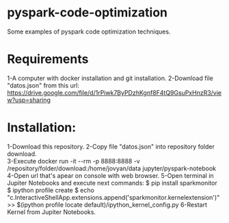 # pyspark-code-optimization
Some examples of pyspark code optimization techniques.

# Requirements

1-A computer with docker installation and git installation.
2-Download file "datos.json" from this url: https://drive.google.com/file/d/1rPiwk7ByPDzhKgnf8F4tQ9GsuPxHnzR3/view?usp=sharing

# Installation:

1-Download this repository.
2-Copy file "datos.json" into repository folder download.   
3-Execute docker run -it --rm -p 8888:8888 -v /repository/folder/download:/home/jovyan/data jupyter/pyspark-notebook
4-Open url that's apear on console with web browser.
5-Open terminal in Jupiter Notebooks and execute next commands:
$ pip install sparkmonitor 
$ ipython profile create
$ echo "c.InteractiveShellApp.extensions.append('sparkmonitor.kernelextension')" >>  $(ipython profile locate default)/ipython_kernel_config.py
6-Restart Kernel from Jupiter Notebooks.




